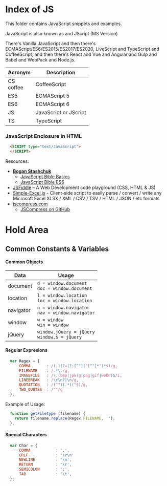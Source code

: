 # Index of JS

This folder contains JavaScript snippets and examples.

JavaScript is also known as  and JScript (MS Version)  

There's Vanilla JavaScript and then there's ECMAScript/ES6/ES2015/ES2017/ES2020, LiveScript and TypeScript and CoffeeScript, and then there's React and Vue and Angular and Gulp and Babel and WebPack and Node.js.  

| Acronym | Description |  
| --- | --- |  
| CS <BR> coffee | CoffeeScript |  
| ES5 | ECMAScript 5 |  
| ES6 | ECMAScript 6 |  
| JS | JavaScript or JScript |  
| TS | TypeScript |  

### JavaScript Enclosure in HTML
```html
  <SCRIPT type="text/JavaScript">
  </SCRIPT>
```

Resources:
- [**Bogan Stashchuk**](https://github.com/bstashchuk/)  
  - [JavaScript Bible Basics](https://github.com/bstashchuk/JavaScript-Bible-Basics.git)
  - [JavaScript Bible ES6]( https://github.com/bstashchuk/JavaScript-Bible-ES6.git) 
- [JSFiddle](http://jsfiddle.net/) – A Web Development code playground (CSS, HTML & JS)
- [Simple-Excel.js](https://github.com/faisalman/simple-excel-js) - Client-side script to easily parse / convert / write any Microsoft Excel XLSX / XML / CSV / TSV / HTML / JSON / etc formats  
- [jscompress.com](http://jscompress.com)
  - [JSCompress on GitHub]( https://github.com/circlecell/jscompress.com.git) 

# Hold Area

## Common Constants & Variables

#### Common Objects
| Data | Usage |
|  ---- | ----|
| document | ```d = window.document``` <BR> ```doc = window.document``` |
| location | ```l = window.location ```<BR> ```loc = window.location``` |
| navigator | ```n = window.navigator``` <BR> ```nav = window.navigator``` |
| window | ```w = window``` <BR> ```win = window``` |
| jQuery | ```window.jQuery = jQuery``` <BR> ```window.$ = jQuery``` |


#### Regular Expresions
```javascript
  var Regex = {
      COMMA       : /(,)(?=(?:[^"]|"[^"]*")*$)/g,
      FILENAME    : /.*\./g,
      IMAGEFILE   : /\.(bmp|jpe?g|png|gif|webP)$/i,
      LINEBREAK   : /\r\n?|\n/g,
      QUOTATION   : /(^")(.*)("$)/g,
      TWO_QUOTES  : /""/g
  };
```
Example of Usage:
```javascript
  function getFiletype (filename) {
    return filename.replace(Regex.FILENAME, '');
  },
```

#### Special Characters
```javascript
  var Char = {
      COMMA           : ',',
      CRLF            : '\r\n'
      NEWLINE         : '\n',
      RETURN          : '\r',
      SEMICOLON       : ';',
      TAB             : '\t',
  };
```
